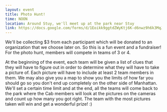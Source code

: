 ```yaml
---
layout: event
title: Photo Hunt!
time: NOON
location: Around Stuy, we'll meet up at the park near Stuy
link: https://docs.google.com/forms/d/1Eoikk9ggtdZWyKtj6K-d6nwz9h6k3MqJUOyzp_p5wSY
---
```

We'll be collecting $3 from each participant which will be donated to an organization that we choose later on. So this is a fun event and a fundraiser!  For the photo hunt, members will compete in teams of 3 or 4.

At the beginning of the event, each team will be given a list of clues that they will have to figure out in order to determine what they will have to take a picture of. Each picture will have to include at least 2 team members in them. We may also give you a map to show you the limits of how far you should go so you don't end up completely on the other side of Manhattan. We'll set a certain time limit and at the end, all the teams will come back to the park where the Cab members will look at the pictures on the cameras and count up how many you got right. The team with the most pictures taken will win and get a wonderful prize! :)
